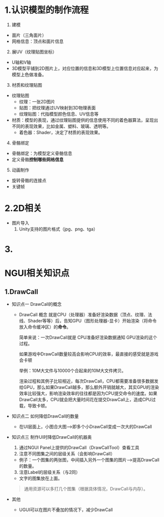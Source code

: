 # 1.认识模型的制作流程
1. 建模
  - 面片（三角面片）
  - 网格信息：顶点和面片信息
2. 展UV（纹理贴图坐标）
  - U轴和V轴
  - 3D模型平铺到2D图片上，对应位置的信息和3D模型上位置信息对应起来，为模型上色做准备。
3. 材质和纹理贴图
  - 纹理贴图
    - 纹理：一张2D图片
    - 贴图：把纹理通过UV映射到3D物理表面
    - 纹理贴图：代指模型颜色信息、UV信息等
  - 材质：模型的表现，通过纹理贴图提供的信息使用不同的着色器算法，呈现出不同的表现效果，比如金属、塑料、玻璃、透明等。
     - 着色器：Shader，决定了材质的表现效果。
4. 骨骼绑定
  - 骨骼绑定：为模型定义骨骼信息
  - 定义骨骼**控制哪些网格信息**
5. 动画制作
  - 旋转骨骼的连接点
  - 关键帧

# 2.2D相关
- 图片导入
  1. Unity支持的图片格式（jpg、png、tga）

# 3.

# NGUI相关知识点
## 1.DrawCall
- 知识点一 DrawCall的概念
  - DrawCall 概念
    就是CPU（处理器）准备好渲染数据（顶点、纹理、法线、Shader等等）后，告知GPU（图形处理器-显卡）开始渲染（将命令放入命令缓冲区）的**命令**。
    
    简单来说：一次DrawCall就是 CPU准备好渲染数据通知 GPU渲染的这个过程。
    
    如果游戏中DrawCall数量较高会影响CPU的效率，最直接的感受就是游戏会卡顿

    举例：10M大文件与10000个合起来的10M大文件拷贝。

    渲染过程和其例子比较相近，每次DrawCall，CPU都需要准备很多数据发给GPU，那么如果DrawCall越多，那么额外开销就越大，其实GPU的渲染效率比较强大，影响渲染效率的往往都是因为CPU提交命令的速度。如果DrawCall太多，CPU就会把大量时间花在提交DrawCall上，造成CPU过载，导致卡顿。
- 知识点二 如何降低DrawCall的数量
  - 在UI层面上，小图合大图-->即多个小DrawCall变成一次大的DrawCall
- 知识点三 制作UI时降低DrawCall的机器奥
  1. 通过NGUI Panel上提供的DrawCall（DrawCallTool）查看工具
  2. 注意不同图集之间的层级关系（会影响DrawCall）
    - 例子：一个图集的两张图，中间插入另外一个图集的图片-->提高DrawCall的数量。
  3. 注意Label的层级关系（与2同）
    - 文字的图集放在上面。
  > 通用资源可以多打几个图集（根据具体情况，DrawCall与内存）。

- 其他
  - UGUI可以在图片不叠加的情况下，减少DrawCall

